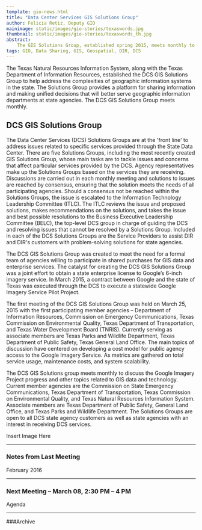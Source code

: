 ```yaml
---
template: gio-news.html
title: "Data Center Services GIS Solutions Group"
author: Felicia Retiz, Deputy GIO
mainimage: static/images/gio-stories/texaswords.jpg
thumbnail: static/images/gio-stories/texaswords_th.jpg
abstract:
    The GIS Solutions Group, established spring 2015, meets monthly to discuss projects and solutions related to GIS services procured through the Data Services Center. 
tags: GIO, Data Sharing, GIS, Geospatial, DIR, DCS
---
```


<p class="lead">The Texas Natural Resources Information System, along with the Texas Department of Information Resources, established the DCS GIS Solutions Group to help address the complexities of geographic information systems in the state. The Solutions Group provides a platform for sharing information and making unified decisions that will better serve geographic information departments at state agencies. The DCS GIS Solutions Group meets monthly.</p>

## DCS GIS Solutions Group

The Data Center Services (DCS) Solutions Groups are at the 'front line' to address issues related to specific services provided through the State Data Center. There are five Solutions Groups, including the most recently created GIS Solutions Group, whose main tasks are to tackle issues and concerns that affect particular services provided by the DCS. Agency representatives make up the Solutions Groups based on the services they are receiving. Discussions are carried out in each monthly meeting and solutions to issues are reached by consensus, ensuring that the solution meets the needs of all participating agencies. Should a consensus not be reached within the Solutions Groups, the issue is escalated to the Information Technology Leadership Committee (ITLC). The ITLC reviews the issue and proposed solutions, makes recommendations on the solutions, and takes the issue and best possible resolutions to the Business Executive Leadership Committee (BELC), the top-level DCS group in charge of guiding the DCS and resolving issues that cannot be resolved by a Solutions Group. Included in each of the DCS Solutions Groups are the Service Providers to assist DIR and DIR's customers with problem-solving solutions for state agencies.

The DCS GIS Solutions Group was created to meet the need for a formal team of agencies willing to participate in shared purchases for GIS data and enterprise services.  The catalyst for creating the DCS GIS Solutions Group was a joint effort to obtain a state enterprise license to Google’s 6-inch imagery service. In March 2015, a contract between Google and the state of Texas was executed through the DCS to execute a statewide Google Imagery Service Pilot Project.

The first meeting of the DCS GIS Solutions Group was held on March 25, 2015 with the first participating member agencies – Department of Information Resources, Commission on Emergency Communications, Texas Commission on Environmental Quality, Texas Department of Transportation, and Texas Water Development Board (TNRIS). Currently serving as associate members are Texas Parks and Wildlife Department, Texas Department of Public Safety, Texas General Land Office. The main topics of discussion have centered on developing a cost model for public agency access to the Google Imagery Service. As metrics are gathered on total service usage, maintenance costs, and system scalability.

The DCS GIS Solutions group meets monthly to discuss the Google Imagery Project progress and other topics related to GIS data and technology. Current member agencies are the Commission on State Emergency Communications, Texas Department of Transportation, Texas Commission on Environmental Quality, and Texas Natural Resources Information System.  Associate members are Texas Department of Public Safety, General Land Office, and Texas Parks and Wildlife Department. The Solutions Groups are open to all DCS state agency customers as well as state agencies with an interest in receiving DCS services.

Insert Image Here
****

### Notes from Last Meeting

<p class="lead">February 2016</p>

****

### Next Meeting – March 08, 2:30 PM – 4 PM

<p class="lead">Agenda</p>

****

###Archive
